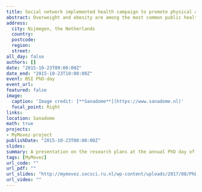 ```yaml
---
title: Social network implemented health campaign to promote physical activity among youth
abstract: Overweight and obesity are among the most common public health problems in Western Society. Energy intake and expenditure have been identified as major contributors to the obesity epidemic (i.e., Big Two; Salvy, de la Haye, Bowker & Herman, 2012). Many campaigns focusing on the prevention and reduction of child obesity have been developed and implemented. Unfortunately, little effects were observed (Stice, Shaw, & Marti, 2006). A possible explanation for this is that prevention programs generally neglect the social context of the targeted individuals. However, individuals are surrounded by social influences that are co-determining the targeted behaviours (Cunningham et al., 2012; Patrick & Nicklas, 2005). Based on the diffusion of innovation theory (Valente2007; 2008; 2010), health campaigns can be improved by including the social context by targeting influence agents (i.e., social agents with a significant network position). Therefore, the aims of our projects are to design and implement a social network health campaign to promote physical activity among youth. For this study, we will make use of the Wearable Lab which consists of a smartphone and a fitness tracker. The aims of our projects are to investigate the most effective way to promote a healthy lifestyle, which influence agents we need to target and what kind influence mechanisms do they use. Based on these results, a combined intervention will be conducted among approximately 2500 youngsters (9-15 y/o) in the Netherlands.
address:
  city: Nijmegen, the Netherlands
  country: 
  postcode: 
  region: 
  street:
all_day: false
authors: []
date: "2015-10-23T09:00:00Z"
date_end: "2015-10-23T10:00:00Z"
event: BSI PhD-day
event_url:
featured: false
image:
  caption: 'Image credit: [**Sanadome**](https://www.sanadome.nl)'
  focal_point: Right
links:
location: Sanadome
math: true
projects:
- MyMovez-project
publishDate: "2015-10-23T00:00:00Z"
slides: 
summary: A presentation on the research plans at the annual PhD day of the faculty.
tags: [MyMovez]
url_code: ""
url_pdf: ""
url_slides: "http://mymovez.socsci.ru.nl/wp-content/uploads/2017/08/PhDday20015.pdf"
url_video: ""
---
```

